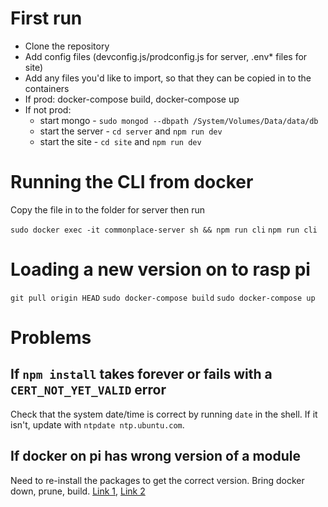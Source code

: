 # First run
- Clone the repository
- Add config files (devconfig.js/prodconfig.js for server, .env* files for site)
- Add any files you'd like to import, so that they can be copied in to the containers
- If prod: docker-compose build, docker-compose up
- If not prod:
    - start mongo - `sudo mongod --dbpath /System/Volumes/Data/data/db`
    - start the server - `cd server` and `npm run dev`
    - start the site - `cd site` and `npm run dev`

# Running the CLI from docker
Copy the file in to the folder for server then run

`sudo docker exec -it commonplace-server sh && npm run cli`
`npm run cli`


# Loading a new version on to rasp pi
`git pull origin HEAD`
`sudo docker-compose build`
`sudo docker-compose up`

# Problems
## If `npm install` takes forever or fails with a `CERT_NOT_YET_VALID` error
Check that the system date/time is correct by running `date` in the shell. If it isn't, update with `ntpdate ntp.ubuntu.com`.

## If docker on pi has wrong version of a module
Need to re-install the packages to get the correct version. Bring docker down, prune, build. [Link 1](https://www.reddit.com/r/docker/comments/tm3ojb/docker_not_updating_node_modules_with_new/), [Link 2](https://stackoverflow.com/questions/32612650/how-to-get-docker-compose-to-always-re-create-containers-from-fresh-images)
